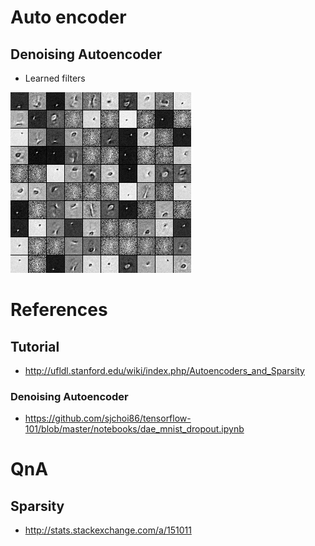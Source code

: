# Auto encoder
## Denoising Autoencoder
* Learned filters

![Figure1](https://raw.githubusercontent.com/dalek7/DNN/master/tensorflow/autoencoder/out/filters.png)

# References
## Tutorial
* http://ufldl.stanford.edu/wiki/index.php/Autoencoders_and_Sparsity
### Denoising Autoencoder
* https://github.com/sjchoi86/tensorflow-101/blob/master/notebooks/dae_mnist_dropout.ipynb

# QnA
## Sparsity
* http://stats.stackexchange.com/a/151011
